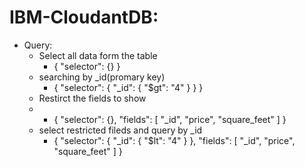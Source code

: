 # IBM-CloudantDB:
- Query:
  - Select all data form the table
    - {
       "selector": {}
      }
  - searching by _id(promary key)
    - {
   "selector": {
      "_id": {
         "$gt": "4"
      }
   }
}
  - Restirct the fields to show
  -   - {
   "selector": {},
   "fields": [
      "_id",
      "price",
      "square_feet"
   ]
}
  - select restricted fileds and query by _id
    - {
   "selector": {
   "_id": {
         "$lt": "4"
      }
   },
   "fields": [
      "_id",
      "price",
      "square_feet"
   ]
}
